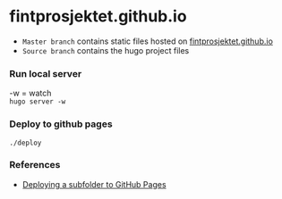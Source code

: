 # fintprosjektet.github.io

* `Master branch` contains static files hosted on [fintprosjektet.github.io](https://fintprosjektet.github.io/)
* `Source branch` contains the hugo project files 

### Run local server
-w = watch  
`hugo server -w`

### Deploy to github pages  
`./deploy`

### References
* [Deploying a subfolder to GitHub Pages](https://gist.github.com/cobyism/4730490)